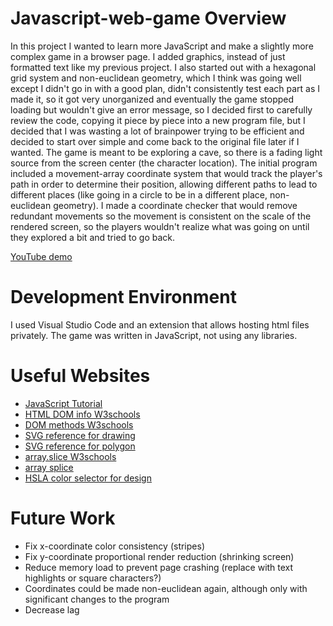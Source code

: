 # Javascript-web-game Overview
In this project I wanted to learn more JavaScript and make a slightly more complex game in a browser page. I added graphics, instead of just formatted text like my previous project. I also started out with a hexagonal grid system and non-euclidean geometry, which I think was going well except I didn't go in with a good plan, didn't consistently test each part as I made it, so it got very unorganized and eventually the game stopped loading but wouldn't give an error message, so I decided first to carefully review the code, copying it piece by piece into a new program file, but I decided that I was wasting a lot of brainpower trying to be efficient and decided to start over simple and come back to the original file later if I wanted.
The game is meant to be exploring a cave, so there is a fading light source from the screen center (the character location). The initial program included a movement-array coordinate system that would track the player's path in order to determine their position, allowing different paths to lead to different places (like going in a circle to be in a different place, non-euclidean geometry). I made a coordinate checker that would remove redundant movements so the movement is consistent on the scale of the rendered screen, so the players wouldn't realize what was going on until they explored a bit and tried to go back.

[YouTube demo](https://youtu.be/BkU7MYhG_6w)

# Development Environment

I used Visual Studio Code and an extension that allows hosting html files privately. The game was written in JavaScript, not using any libraries.

# Useful Websites

- [JavaScript Tutorial](https://www.youtube.com/watch?v=PkZNo7MFNFg&t=18s)
- [HTML DOM info W3schools](https://www.w3schools.com/js/js_htmldom.asp)
- [DOM methods W3schools](https://www.w3schools.com/js/js_htmldom_document.asp)
- [SVG reference for drawing](https://developer.mozilla.org/en-US/docs/Web/SVG)
- [SVG reference for polygon](https://developer.mozilla.org/en-US/docs/Web/SVG/Element/polygon)
- [array.slice W3schools](https://www.w3schools.com/jsref/tryit.asp?filename=tryjsref_slice_array2)
- [array splice](https://developer.mozilla.org/en-US/docs/Web/JavaScript/Reference/Global_Objects/Array/splice)
- [HSLA color selector for design](hslpicker.com/)

# Future Work

- Fix x-coordinate color consistency (stripes)
- Fix y-coordinate proportional render reduction (shrinking screen)
- Reduce memory load to prevent page crashing (replace with text highlights or square characters?)
- Coordinates could be made non-euclidean again, although only with significant changes to the program
- Decrease lag
